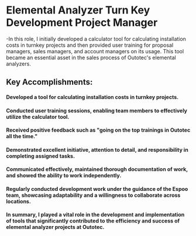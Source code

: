 # Elemental Analyzer Turn Key Development Project Manager
-In this role, I initially developed a calculator tool for calculating installation costs in turnkey projects and then provided user training for proposal managers, sales managers, and account managers on its usage. This tool became an essential asset in the sales process of Outotec's elemental analyzers.

## Key Accomplishments:

#### Developed a tool for calculating installation costs in turnkey projects.
#### Conducted user training sessions, enabling team members to effectively utilize the calculator tool.
#### Received positive feedback such as "going on the top trainings in Outotec all the time."
#### Demonstrated excellent initiative, attention to detail, and responsibility in completing assigned tasks.
#### Communicated effectively, maintained thorough documentation of work, and showed the ability to work independently.
#### Regularly conducted development work under the guidance of the Espoo team, showcasing adaptability and a willingness to collaborate across locations.

#### In summary, I played a vital role in the development and implementation of tools that significantly contributed to the efficiency and success of elemental analyzer projects at Outotec.



